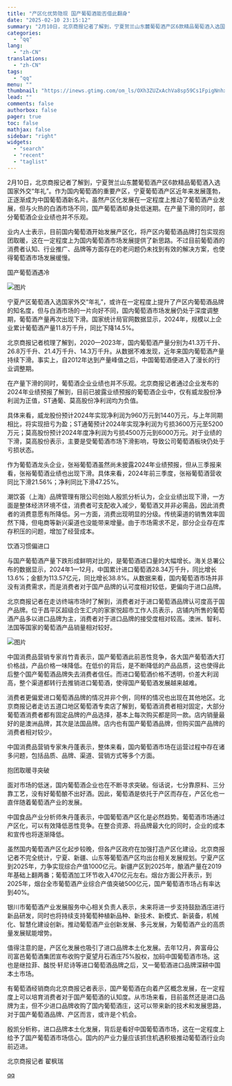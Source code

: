 ```yaml
---
title: "产区化优势隐现 国产葡萄酒能否借此翻身"
date: "2025-02-10 23:15:12"
summary: "2月10日，北京商报记者了解到，宁夏贺兰山东麓葡萄酒产区6款精品葡萄酒入选国家外交“年礼”。作为国内..."
categories:
  - "qq"
lang:
  - "zh-CN"
translations:
  - "zh-CN"
tags:
  - "qq"
menu: ""
thumbnail: "https://inews.gtimg.com/om_ls/OXh3ZUZxAchVa8sp59Cs1FpigNnhxnec6ETQp8Tfry_JsAA_640360/0"
lead: ""
comments: false
authorbox: false
pager: true
toc: false
mathjax: false
sidebar: "right"
widgets:
  - "search"
  - "recent"
  - "taglist"
---
```


2月10日，北京商报记者了解到，宁夏贺兰山东麓葡萄酒产区6款精品葡萄酒入选国家外交“年礼”。作为国内葡萄酒的重要产区，宁夏葡萄酒产区近年来发展蓬勃，正逐渐成为中国葡萄酒新名片。虽然产区化发展在一定程度上推动了葡萄酒产业发展，但与火热的白酒市场不同，国产葡萄酒却身处低迷期。在产量下滑的同时，部分葡萄酒企业业绩也并不乐观。

业内人士表示，目前国内葡萄酒开始发展产区化，将产区内葡萄酒品牌打包实现抱团取暖，这在一定程度上为国内葡萄酒市场发展提供了新思路。不过目前葡萄酒的消费者认知、行业推广、品牌等方面存在的老问题仍未找到有效的解决方案，也使得葡萄酒市场发展缓慢。

国产葡萄酒遇冷

![图片](https://inews.gtimg.com/om_bt/O4V9c0QLsJuXIxumxv2wujLxGxrIHTWtnS3bkxiecbqr8AA/641)

宁夏产区葡萄酒入选国家外交“年礼”，或许在一定程度上提升了产区内葡萄酒品牌的知名度，但与白酒市场的一片向好不同，国内葡萄酒市场发展仍处于深度调整期，葡萄酒产量再次出现下滑。国家统计局官网数据显示，2024年，规模以上企业累计葡萄酒产量11.8万千升，同比下降14.5%。

北京商报记者梳理了解到，2020—2023年，国内葡萄酒产量分别为41.3万千升、26.8万千升、21.4万千升、14.3万千升。从数据不难发现，近年来国内葡萄酒产量持续下滑。事实上，自2012年达到产量峰值之后，中国葡萄酒便进入了漫长的行业调整期。

在产量下滑的同时，葡萄酒企业业绩也并不乐观。北京商报记者通过企业发布的2024年业绩预报了解到，目前已披露业绩预报的葡萄酒企业中，仅有威龙股份净利润为正值，ST通葡、莫高股份净利润均为负值。

具体来看，威龙股份预计2024年实现净利润为960万元到1440万元，与上年同期相比，将实现扭亏为盈；ST通葡预计2024年实现净利润为亏损3600万元至5200万元；莫高股份预计2024年度净利润为亏损4500万元到6000万元。对于业绩的下滑，莫高股份表示，主要是受葡萄酒市场下滑影响，导致公司葡萄酒板块仍处于亏损状态。

作为葡萄酒龙头企业，张裕葡萄酒虽然尚未披露2024年业绩预报，但从三季报来看，张裕葡萄酒业绩也出现下滑。具体来看，2024年前三季度，张裕葡萄酒营收同比下滑21.56%；净利同比下滑47.25%。

潮饮荟（上海）品牌管理有限公司创始人殷凯分析认为，企业业绩出现下滑，一方面是整体经济环境不佳，消费者可支配收入减少，葡萄酒又并非必需品，因此消费者的消费意愿有所降低。另一方面，消费出现明显的分级。传统渠道的销售效率固然下降，但电商等新兴渠道也没能带来增量。由于市场需求不足，部分企业存在库存积压的问题，增加了经营成本。

饮酒习惯偏进口

与国产葡萄酒产量下跌形成鲜明对比的，是葡萄酒进口量的大幅增长。海关总署公布的数据显示，2024年1—12月，中国累计进口葡萄酒28.34万千升，同比增长13.6%；金额为113.57亿元，同比增长38.8%。从数据来看，国内葡萄酒市场并非没有消费需求，而是消费者对于国产品牌的认可度相对较低，更偏向于进口品牌。

北京商报记者在走访终端市场时了解到，消费者对于进口葡萄酒品牌认可度高于国产品牌。位于昌平区超级合生汇内的家家悦超市工作人员表示，店铺内所售的葡萄酒产品多以进口品牌为主，消费者对于进口品牌的接受度相对较高。澳洲、智利、法国等国家的葡萄酒产品销量相对较好。

![图片](https://inews.gtimg.com/om_bt/OjCpydwBoyc4oQ32fEQFIeMYwxqtOpXCH2EwUiLjR5vysAA/1000)

中国消费品营销专家肖竹青表示，国产葡萄酒此前恶性竞争，各大国产葡萄酒大打价格战，产品价格一味降低。在低价的背后，是不断降低的产品品质，这也使得此后整个国产葡萄酒品牌失去消费者信任。而进口葡萄酒价格不透明，价差大利润高，整个渠道都转行去推销进口葡萄酒，使得国产葡萄酒发展越来越难。

消费者更偏爱进口葡萄酒品牌的情况并非个例，同样的情况也出现在其他地区。北京商报记者走访五道口地区葡萄酒专卖店了解到，葡萄酒消费者相对固定，大部分葡萄酒消费者都有固定品牌的产品选择，基本上每次购买都是同一款。店内销量最好的是澳洲品牌，其次是法国品牌。店内也有国产葡萄酒品牌，但购买国产品牌的消费者相对较少。

中国消费品营销专家朱丹蓬表示，整体来看，国内葡萄酒市场在运营过程中存在诸多问题，包括品质、品牌、渠道、营销方式等多个方面。

抱团取暖寻突破

面对市场的低迷，国内葡萄酒企业也在不断寻求突破。俗话说，七分靠原料、三分靠工艺，没有好葡萄酿不出好酒。因此，葡萄酒是依托于产区而存在，产区化也一直伴随着葡萄酒产业的发展。

中国食品产业分析师朱丹蓬表示，中国葡萄酒产区化是必然趋势。葡萄酒市场通过产区化，可以有效降低恶性竞争。在整合资源、将品牌最大化的同时，企业的成本和宣传也将逐渐降低。

虽然国内葡萄酒产区化起步较晚，但各产区政府在加强打造产区化建设。北京商报记者不完全统计，宁夏、新疆、山东等葡萄酒产区均出台相关发展规划。宁夏产区到2025年，力争实现综合产值1000亿元。新疆产区到2025年，酿酒产量在2019年基础上翻两番；葡萄酒加工环节收入470亿元左右。烟台方面公开表示，到2025年，烟台全市葡萄酒产业综合产值突破500亿元，国产葡萄酒市场占有率达到40%。

银川市葡萄酒产业发展服务中心相关负责人表示，未来将进一步支持鼓励酒庄进行新品研发，同时也将持续支持葡萄种植新品种、新技术、新模式、新装备，机械化、智慧化建设创新。推动葡萄酒产业创新发展、多元发展，为葡萄酒产业的高质量发展赋能增势。

值得注意的是，产区化发展也吸引了进口品牌本土化发展。去年12月，奔富母公司富邑葡萄酒集团宣布收购宁夏望月石酒庄75%股权，加码中国葡萄酒市场。这也是继拉菲、酩悦·轩尼诗等进口葡萄酒品牌之后，又一葡萄酒进口品牌深耕中国本土市场。

有葡萄酒经销商向北京商报记者表示，国产葡萄酒在向着产区概念发展，在一定程度上可以培育消费者对于国产葡萄酒的认知度。从市场来看，目前虽然还是进口品牌为主，但不少进口品牌收购了国内葡萄酒庄，这可以带来新的技术和发展思路，对于国产葡萄酒品牌、产区而言，或许是个机会。

殷凯分析称，进口品牌本土化发展，背后是看好中国葡萄酒市场，这在一定程度上给予了国产葡萄酒市场信心。国内的产业力量应该抓住机遇积极推动葡萄酒行业向前迈进。

北京商报记者 翟枫瑞

[qq](https://new.qq.com/rain/a/20250210A08X4M00)

